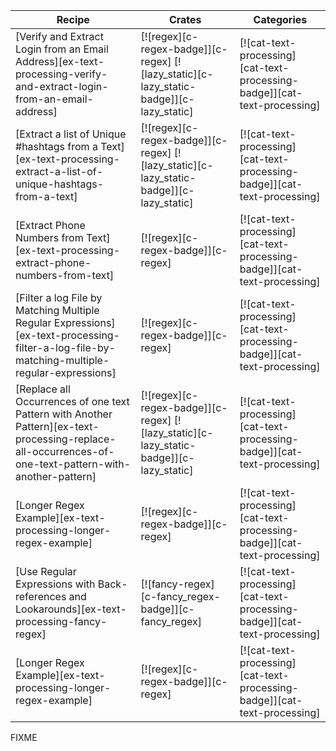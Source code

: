 | Recipe | Crates | Categories |
|--------|--------|------------|
| [Verify and Extract Login from an Email Address][ex-text-processing-verify-and-extract-login-from-an-email-address] | [![regex][c-regex-badge]][c-regex] [![lazy_static][c-lazy_static-badge]][c-lazy_static] | [![cat-text-processing][cat-text-processing-badge]][cat-text-processing] |
| [Extract a list of Unique #hashtags from a Text][ex-text-processing-extract-a-list-of-unique-hashtags-from-a-text] | [![regex][c-regex-badge]][c-regex] [![lazy_static][c-lazy_static-badge]][c-lazy_static] | [![cat-text-processing][cat-text-processing-badge]][cat-text-processing] |
| [Extract Phone Numbers from Text][ex-text-processing-extract-phone-numbers-from-text] | [![regex][c-regex-badge]][c-regex] | [![cat-text-processing][cat-text-processing-badge]][cat-text-processing] |
| [Filter a log File by Matching Multiple Regular Expressions][ex-text-processing-filter-a-log-file-by-matching-multiple-regular-expressions] | [![regex][c-regex-badge]][c-regex] | [![cat-text-processing][cat-text-processing-badge]][cat-text-processing] |
| [Replace all Occurrences of one text Pattern with Another Pattern][ex-text-processing-replace-all-occurrences-of-one-text-pattern-with-another-pattern] | [![regex][c-regex-badge]][c-regex] [![lazy_static][c-lazy_static-badge]][c-lazy_static] | [![cat-text-processing][cat-text-processing-badge]][cat-text-processing] |
| [Longer Regex Example][ex-text-processing-longer-regex-example] | [![regex][c-regex-badge]][c-regex] | [![cat-text-processing][cat-text-processing-badge]][cat-text-processing] |
| [Use Regular Expressions with Back-references and Lookarounds][ex-text-processing-fancy-regex] | [![fancy-regex][c-fancy_regex-badge]][c-fancy_regex] | [![cat-text-processing][cat-text-processing-badge]][cat-text-processing] |
| [Longer Regex Example][ex-text-processing-longer-regex-example] | [![regex][c-regex-badge]][c-regex] | [![cat-text-processing][cat-text-processing-badge]][cat-text-processing] |

<div class="hidden">
FIXME
</div>
